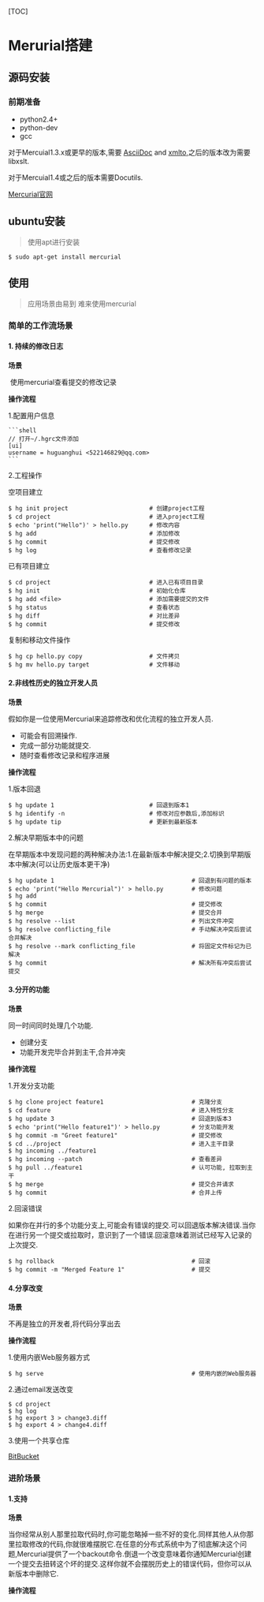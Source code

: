 [TOC]

# Merurial搭建

## 源码安装

### 前期准备

- python2.4+
- python-dev
- gcc

对于Mercuial1.3.x或更早的版本,需要 [AsciiDoc](http://www.methods.co.nz/asciidoc/) and [xmlto](https://fedorahosted.org/xmlto/),之后的版本改为需要 libxslt.

对于Mercuial1.4或之后的版本需要Docutils.

[Mercurial官网](https://www.mercurial-scm.org/)

## ubuntu安装

> 使用apt进行安装

```shell
$ sudo apt-get install mercurial
```

## 使用

> 应用场景由易到 难来使用mercurial

### 简单的工作流场景

#### 1. 持续的修改日志

**场景**

​	使用mercurial查看提交的修改记录

**操作流程**

 1.配置用户信息

    ```shell
    // 打开~/.hgrc文件添加
    [ui]
    username = huguanghui <522146829@qq.com>
    ```

2.工程操作

空项目建立

```shell
$ hg init project      					# 创建project工程
$ cd project							# 进入project工程
$ echo 'print("Hello")' > hello.py   	# 修改内容
$ hg add								# 添加修改
$ hg commit								# 提交修改
$ hg log  								# 查看修改记录
```

已有项目建立

```shell
$ cd project							# 进入已有项目目录
$ hg init 								# 初始化仓库
$ hg add <file>                         # 添加需要提交的文件
$ hg status								# 查看状态
$ hg diff								# 对比差异
$ hg commit                             # 提交修改
```

复制和移动文件操作

```shell
$ hg cp hello.py copy     				# 文件拷贝
$ hg mv hello.py target					# 文件移动
```

#### 2.非线性历史的独立开发人员

**场景**

假如你是一位使用Mercurial来追踪修改和优化流程的独立开发人员.

- 可能会有回溯操作.
- 完成一部分功能就提交.
- 随时查看修改记录和程序进展

**操作流程**

1.版本回退

```shell
$ hg update 1                       	# 回退到版本1
$ hg identify -n						# 修改对应参数后,添加标识
$ hg update tip							# 更新到最新版本
```

2.解决早期版本中的问题

在早期版本中发现问题的两种解决办法:1.在最新版本中解决提交;2.切换到早期版本中解决(可以让历史版本更干净)

```shell
$ hg update 1              							# 回退到有问题的版本
$ echo 'print("Hello Mercurial")' > hello.py		# 修改问题
$ hg add 
$ hg commit											# 提交修改
$ hg merge 											# 提交合并
$ hg resolve --list									# 列出文件冲突
$ hg resolve conflicting_file						# 手动解决冲突后尝试合并解决
$ hg resolve --mark conflicting_file                # 将固定文件标记为已解决
$ hg commit 										# 解决所有冲突后尝试提交
```

#### 3.分开的功能

**场景**

同一时间同时处理几个功能.

- 创建分支
- 功能开发完毕合并到主干,合并冲突

**操作流程**

1.开发分支功能

```shell
$ hg clone project feature1       					# 克隆分支
$ cd feature										# 进入特性分支
$ hg update 3									 	# 回退到版本3
$ echo 'print("Hello feature1")' > hello.py			# 分支功能开发
$ hg commit -m "Greet feature1"						# 提交修改
$ cd ../project										# 进入主干目录
$ hg incoming ../feature1
$ hg incoming --patch								# 查看差异
$ hg pull ../feature1								# 认可功能, 拉取到主干
$ hg merge											# 提交合并请求
$ hg commit											# 合并上传
```

2.回滚错误

如果你在并行的多个功能分支上,可能会有错误的提交.可以回退版本解决错误.当你在进行另一个提交或拉取时，意识到了一个错误.回滚意味着测试已经写入记录的上次提交.

```shell
$ hg rollback 										# 回滚
$ hg commit -m "Merged Feature 1"					# 提交
```

#### 4.分享改变

**场景**

不再是独立的开发者,将代码分享出去

**操作流程**

1.使用内嵌Web服务器方式

```shell
$ hg serve                               			# 使用内嵌的Web服务器
```

2.通过email发送改变

```shell
$ cd project
$ hg log
$ hg export 3 > change3.diff
$ hg export 4 > change4.diff
```

3.使用一个共享仓库

[BitBucket](http://bitbucket.org/)

### 进阶场景

#### 1.支持

**场景**

当你经常从别人那里拉取代码时,你可能忽略掉一些不好的变化.同样其他人从你那里拉取修改的代码,你就很难摆脱它.在任意的分布式系统中为了彻底解决这个问题,Mercurial提供了一个backout命令.倒退一个改变意味着你通知Mercurial创建一个提交去扭转这个坏的提交.这样你就不会摆脱历史上的错误代码，但你可以从新版本中删除它.

**操作流程**